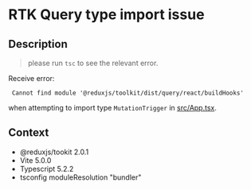 # RTK Query type import issue

## Description
> please run `tsc` to see the relevant error.

Receive error:

```
 Cannot find module '@reduxjs/toolkit/dist/query/react/buildHooks'
```

when attempting to import type `MutationTrigger` in [src/App.tsx](./src/App.tsx).

## Context
- @reduxjs/tookit 2.0.1
- Vite 5.0.0
- Typescript 5.2.2
- tsconfig moduleResolution "bundler"
